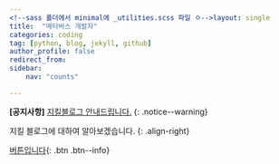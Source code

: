 ```yaml
---
<!--sass 폴더에서 minimal에 _utilities.scss 파일 ㅇ-->layout: single
title:  "메타버스 개발자"
categories: coding
tag: [python, blog, jekyll, github]
author_profile: false
redirect_from:
sidebar:
    nav: "counts"

---
```


**[공지사항]** [지킬블로그 안내드립니다.](https://mmistakes.github.io/minimal-mistakes/docs/quick-start-guide/)
{: .notice--warning}

지킬 블로그에 대하여 알아보겠습니다.
{: .align-right}   
<!-- 오른쪽정렬 -->
[버튼입니다](https://google.com){: .btn .btn--info}

## 
